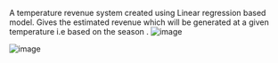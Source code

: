 A temperature revenue system created using Linear regression based model.
Gives the estimated revenue which will be generated at a given temperature i.e based on the season .
![image](https://user-images.githubusercontent.com/116967222/231946063-23999bca-ae04-4c95-9421-50df27bc11e4.png)

![image](https://user-images.githubusercontent.com/116967222/231946165-b31bd1ed-d958-40d5-a59e-b58275e7799e.png)
